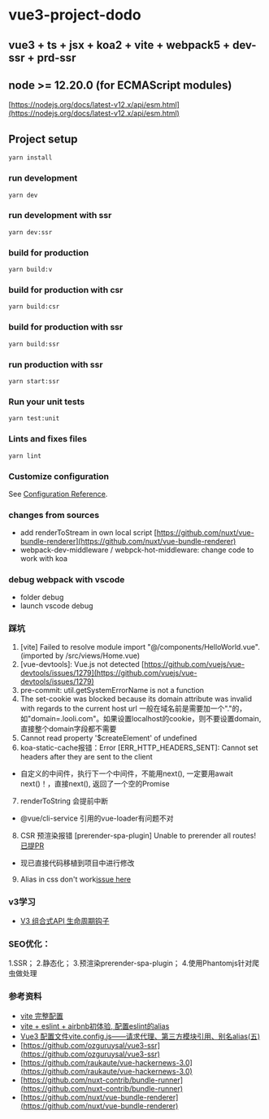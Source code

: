 # vue3-project-dodo

## vue3 + ts + jsx + koa2 + vite + webpack5 + dev-ssr + prd-ssr

## node >= 12.20.0 (for ECMAScript modules)
[https://nodejs.org/docs/latest-v12.x/api/esm.html](https://nodejs.org/docs/latest-v12.x/api/esm.html)

## Project setup
```
yarn install
```

### run development
```
yarn dev
```

### run development with ssr
```
yarn dev:ssr
```

### build for production
```
yarn build:v
```

### build for production with csr
```
yarn build:csr
```

### build for production with ssr
```
yarn build:ssr
```

### run production with ssr
```
yarn start:ssr
```

### Run your unit tests
```
yarn test:unit
```

### Lints and fixes files
```
yarn lint
```

### Customize configuration
See [Configuration Reference](https://cli.vuejs.org/config/).

### changes from sources
- add renderToStream in own local script [https://github.com/nuxt/vue-bundle-renderer](https://github.com/nuxt/vue-bundle-renderer)
- webpack-dev-middleware / webpck-hot-middleware: change code to work with koa

### debug webpack with vscode
- folder debug
- launch vscode debug

### 踩坑
1. [vite] Failed to resolve module import "@/components/HelloWorld.vue". (imported by /src/views/Home.vue)
2. [vue-devtools]: Vue.js not detected
  [https://github.com/vuejs/vue-devtools/issues/1279](https://github.com/vuejs/vue-devtools/issues/1279)
3. pre-commit: util.getSystemErrorName is not a function
4. The set-cookie was blocked because its domain attribute was invalid with regards to the current host url
 一般在域名前是需要加一个"."的，如"domain=.looli.com"。如果设置localhost的cookie，则不要设置domain,直接整个domain字段都不需要
5. Cannot read property '$createElement' of undefined
6. koa-static-cache报错：Error [ERR_HTTP_HEADERS_SENT]: Cannot set headers after they are sent to the client
  - 自定义的中间件，执行下一个中间件，不能用next(), 一定要用await next()！，直接next(), 返回了一个空的Promise
7. renderToString 会提前中断
  - @vue/cli-service 引用的vue-loader有问题不对
8. CSR 预渲染报错 [prerender-spa-plugin] Unable to prerender all routes!
  [已提PR](https://github.com/chrisvfritz/prerender-spa-plugin/pull/415)
  - 现已直接代码移植到项目中进行修改
9. Alias in css don't work[issue here](https://github.com/vitejs/vite/issues/650)

### v3学习
- [V3 组合式API 生命周期钩子](https://v3.cn.vuejs.org/guide/composition-api-lifecycle-hooks.html)
### SEO优化：
1.SSR；
2.静态化；
3.预渲染prerender-spa-plugin；
4.使用Phantomjs针对爬虫做处理

### 参考资料
- [vite 完整配置](https://github.com/vitejs/vite/blob/master/src/node/config.ts)
- [vite + eslint + airbnb初体验, 配置eslint的alias](https://www.jianshu.com/p/f3f03fa9ab42)
- [Vue3 配置文件vite.config.js——请求代理、第三方模块引用、别名alias(五)](https://blog.csdn.net/hbiao68/article/details/108972775)
- [https://github.com/ozguruysal/vue3-ssr](https://github.com/ozguruysal/vue3-ssr)
- [https://github.com/raukaute/vue-hackernews-3.0](https://github.com/raukaute/vue-hackernews-3.0)
- [https://github.com/nuxt-contrib/bundle-runner](https://github.com/nuxt-contrib/bundle-runner)
- [https://github.com/nuxt/vue-bundle-renderer](https://github.com/nuxt/vue-bundle-renderer)